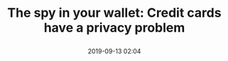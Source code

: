 ---
layout: webmention-like
title: >
  The spy in your wallet: Credit cards have a privacy problem
target: https://www.washingtonpost.com/technology/2019/08/26/spy-your-wallet-credit-cards-have-privacy-problem/
date: 2019-09-13 02:04
tags: [webmentions]
generator: app.getpocket.com
hidden: true
---